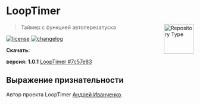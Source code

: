 # LoopTimer

<a href="https://github.com/MaZaiPC/loop-timer-net"><img
  src="http://i.imgur.com/zHSlINX.png" alt="Repository Type"
  width="80" height="80" align="right"></a>

> Таймер с функцией автоперезапуска

[![license][license-image]][license-url]
[![changelog][changelog-image]][changelog-url]


**Скачать:**

**версия: 1.0.1** [LoopTimer #7c57e83](https://github.com/MaZaiPC/loop-timer-net/releases/download/v1.0.1/release.zip)


## Выражение признательности

Автор проекта LoopTimer [Андрей Иванченко](https://vk.com/id27951423).


[changelog-image]: https://img.shields.io/badge/changelog-md-blue.svg?style=flat
[changelog-url]: CHANGELOG.md
[license-image]: https://img.shields.io/npm/l/normalize.css.svg?style=flat
[license-url]: LICENSE.md